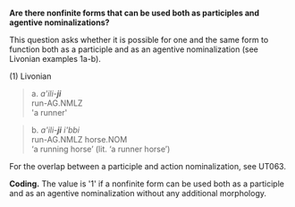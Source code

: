 **Are there nonfinite forms that can be used both as participles and agentive nominalizations?**

This question asks whether it is possible for one and the same form to function both as a participle and as an agentive nominalization (see Livonian examples 1a-b).

(1) Livonian<br/>
>a. *a'ili-**ji***<br/>
>run-AG.NMLZ<br/> 
>'a runner'<br/>

>b. *a'ili-**ji** i'bbi*<br/> 
>run-AG.NMLZ horse.NOM<br/> 
>‘a running horse’ (lit. ‘a runner horse’)<br/>

For the overlap between a participle and action nominalization, see UT063. 

**Coding.** The value is '1' if a nonfinite form can be used both as a participle and as an agentive nominalization without any additional morphology. 
